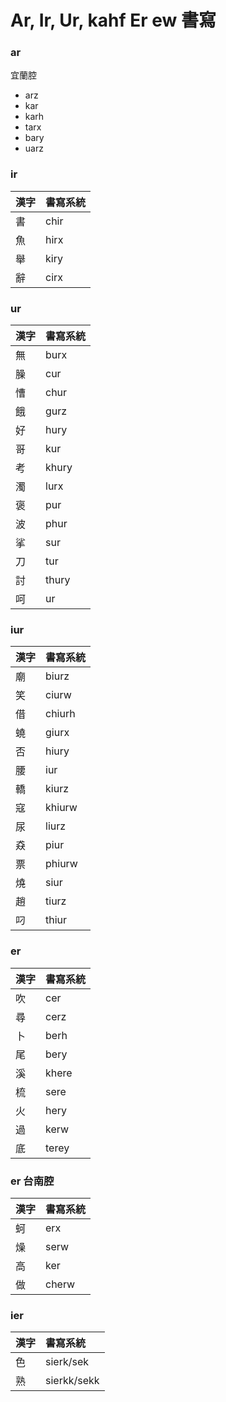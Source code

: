 # Ar, Ir, Ur, kahf Er ew 書寫

### ar

宜蘭腔

* arz
* kar
* karh
* tarx
* bary
* uarz

### ir

| 漢字 | 書寫系統 |
| :--- | :--- |
| 書 | chir |
| 魚 | hirx |
| 舉 | kiry |
| 辭 | cirx |

### ur

| 漢字 | 書寫系統 |
| --- | ---  |
| 無 | burx |
| 臊 | cur |
| 慒 | chur |
| 餓 | gurz |
| 好 | hury |
| 哥 | kur |
| 考 | khury |
| 濁 | lurx |
| 褒 | pur |
| 波 | phur |
| 挲 | sur |
| 刀 | tur |
| 討 | thury |
| 呵 | ur |

### iur

| 漢字 | 書寫系統 |
| --- | --- |
| 廟 | biurz |
| 笑 | ciurw |
| 借 | chiurh |
| 蟯 | giurx |
| 否 | hiury |
| 腰 | iur |
| 轎 | kiurz |
| 寇 | khiurw |
| 尿 | liurz |
| 猋 | piur |
| 票 | phiurw |
| 燒 | siur |
| 趙 | tiurz |
| 叼 | thiur |

### er

| 漢字 | 書寫系統 |
| :--- | :--- |
| 吹 | cer |
| 尋 | cerz |
| 卜 | berh |
| 尾 | bery |
| 溪 | khere |
| 梳 | sere |
| 火 | hery |
| 過 | kerw |
| 底 | terey |

### er 台南腔

| 漢字 | 書寫系統 |
| :--- | :--- |
| 蚵 | erx |
| 燥 | serw |
| 高 | ker |
| 做 | cherw |

### ier

| 漢字 | 書寫系統 |
| :--- | :--- |
| 色 | sierk/sek |
| 熟 | sierkk/sekk |
